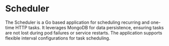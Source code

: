 # Scheduler
The Scheduler is a Go based application for scheduling recurring and one-time HTTP tasks. It leverages MongoDB for data persistence, ensuring tasks are not lost during pod failures or service restarts. The application supports flexible interval configurations for task scheduling.
